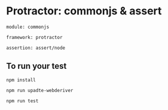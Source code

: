 # Protractor: commonjs & assert

    module: commonjs
    
    framework: protractor
    
    assertion: assert/node

## To run your test

    npm install
    
    npm run upadte-webderiver
    
    npm run test
